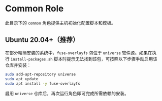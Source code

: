 # Common Role

此目录下的 `common` 角色提供主机初始化配置脚本和模板。

## Ubuntu 20.04+（推荐）

在部分精简安装的系统中，`fuse-overlayfs` 包位于 `universe` 软件源。如果在执行 `install-packages.sh` 脚本时提示无法找到该包，可按照以下步骤手动启用该仓库并安装：

```bash
sudo add-apt-repository universe
sudo apt update
sudo apt install -y fuse-overlayfs
```

启用 `universe` 仓库后，再次运行角色即可完成所需依赖的安装。
